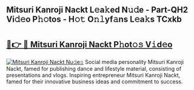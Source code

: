 ## Mitsuri Kanroji Nackt L𝚎a𝚔ed N𝚞𝚍e - Part-QH2 Vi𝚍𝚎o P𝚑𝚘tos - H𝚘𝚝 O𝚗𝚕yf𝚊ns L𝚎a𝚔s TCxkb

# <h2><a href="http://kf2rx5l.oniu.top/?m=Mitsuri+Kanroji+Nackt">🔗👉 🔴 Mitsuri Kanroji Nackt P𝚑ot𝚘𝚜 V𝚒d𝚎o</a></h2>

[![Mitsuri Kanroji Nackt Nu𝚍e𝚜](https://i.imgur.com/0qMVB7G.gif)](http://kf2rx5l.oniu.top/?m=Mitsuri+Kanroji+Nackt)
Social media personality Mitsuri Kanroji Nackt, famed for publishing dance and lifestyle material, consisting of presentations and vlogs. Inspiring entrepreneur Mitsuri Kanroji Nackt, famed for their innovative business ideas and commitment to success.  
